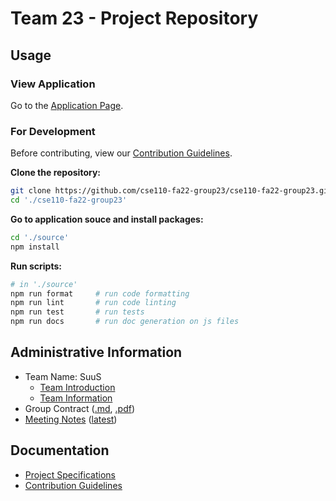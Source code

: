 # Team 23 - Project Repository

## Usage

### View Application

Go to the [Application Page](https://cse110-fa22-group23.github.io/cse110-fa22-group23/source/index.html).

### For Development

Before contributing, view our [Contribution Guidelines](docs/CONTRIBUTING.md).

**Clone the repository:**
```bash
git clone https://github.com/cse110-fa22-group23/cse110-fa22-group23.git
cd './cse110-fa22-group23'
```

**Go to application souce and install packages:**
```bash
cd './source'
npm install
```

**Run scripts:**
```bash
# in './source'
npm run format     # run code formatting
npm run lint       # run code linting
npm run test       # run tests
npm run docs       # run doc generation on js files
```

## Administrative Information

- Team Name: SuuS
  - [Team Introduction](/admin/videos/teamintro.mp4)
  - [Team Information](/admin/team.md)
- Group Contract ([.md](/admin/misc/rules.md), [.pdf](admin/misc/rules.pdf))
- [Meeting Notes](/admin/meetings) ([latest](admin/meetings/111122-sprint-1-review.md))

## Documentation

- [Project Specifications](specs)
- [Contribution Guidelines](docs/CONTRIBUTING.md)
